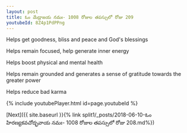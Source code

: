 ```yaml
---
layout: post
title: ఓం మేడ్రాజయ నమః- 1008 రోజుల తపస్సులో రోజు 209
youtubeId: 8Z4p1PdPPng
---
```

 
 
Helps get goodness, bliss and peace and God's blessings
 
Helps remain focused, help generate inner energy 
 
Helps boost physical and mental health 
 
Helps remain grounded and generates a sense of gratitude towards the greater power 
 
Helps reduce bad karma
 
 
 
 


{% include youtubePlayer.html id=page.youtubeId %}
 
[Next]({{ site.baseurl }}{% link  split1/_posts/2018-06-10-ఓం హిరణ్యకవచోద్భవాయ నమః- 1008 రోజుల తపస్సులో రోజు 208.md%})
 
